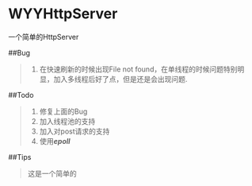 # WYYHttpServer

一个简单的HttpServer

##Bug
>1. 在快速刷新的时候出现File not found，在单线程的时候问题特别明显，加入多线程后好了点，但是还是会出现问题.

##Todo
>1. 修复上面的Bug
>2. 加入线程池的支持
>3. 加入对post请求的支持
>4. 使用***epoll***

##Tips
> 这是一个简单的